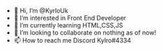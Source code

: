 - 👋 Hi, I’m @KyrloUk
- 👀 I’m interested in Front End Developer 
- 🌱 I’m currently learning HTML,CSS,JS
- 💞️ I’m looking to collaborate on nothing as of now!
- 📫 How to reach me Discord Kylro#4334

<!---
KyrloUk/KyrloUk is a ✨ special ✨ repository because its `README.md` (this file) appears on your GitHub profile.
You can click the Preview link to take a look at your changes.
--->
